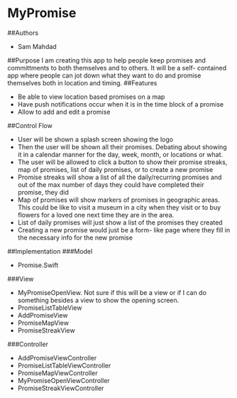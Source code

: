# MyPromise
##Authors
- Sam Mahdad

##Purpose
I am creating this app to help people keep promises and committments to both 
themselves and to others. It will be a self- contained app where people can jot
 down what they want to do and promise themselves both in location and timing.
##Features
- Be able to view location based promises on a map
- Have push notifications occur when it is in the time block of a promise
- Allow to add and edit a promise

##Control Flow
- User will be shown a splash screen showing the logo
- Then the user will be shown all their promises. Debating about showing it in
 a calendar manner for the day, week, month, or locations or what.
- The user will be allowed to click a button to show their promise streaks, map
 of promises, list of daily promises, or to create a new promise
- Promise streaks will show a list of all the daily/recurring promises and out
 of the max number of days they could have completed their promise, they did
- Map of promises will show markers of promises in geographic areas. This could
 be like to visit a museum in a city when they visit or to buy flowers for a
 loved one next time they are in the area.
- List of daily promises will just show a list of the promises they created
- Creating a new promise would just be a form- like page where they fill in
 the necessary info for the new promise

##Implementation
###Model
- Promise.Swift

###View
- MyPromiseOpenView. Not sure if this will be a view or if I can do something
 besides a view to show the opening screen.
- PromiseListTableView
- AddPromiseView
- PromiseMapView
- PromiseStreakView

###Controller
- AddPromiseViewController
- PromiseListTableViewController
- PromiseMapViewController
- MyPromiseOpenViewController
- PromiseStreakViewController
